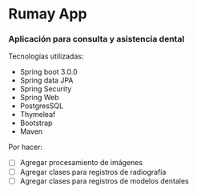 # Rumay App
### Aplicación para consulta y asistencia dental
Tecnologías utilizadas:
- Spring boot 3.0.0
- Spring data JPA
- Spring Security
- Spring Web
- PostgresSQL
- Thymeleaf
- Bootstrap
- Maven

Por hacer:
- [ ] Agregar procesamiento de imágenes
- [ ] Agregar clases para registros de radiografía
- [ ] Agregar clases para registros de modelos dentales